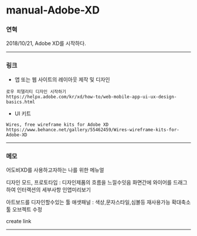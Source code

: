 # manual-Adobe-XD

### 연혁
2018/10/21, Adobe XD를 시작하다. 

<hr/>

### 링크
- 앱 또는 웹 사이트의 레이아웃 제작 및 디자인
```
로우 피델리티 디자인 시작하기
https://helpx.adobe.com/kr/xd/how-to/web-mobile-app-ui-ux-design-basics.html
```

- UI 키트
```
Wires, free wireframe kits for Adobe XD
https://www.behance.net/gallery/55462459/Wires-wireframe-kits-for-Adobe-XD
```
<hr/>

### 메모
어도비XD를 사용하고자하는 나를 위한 메뉴얼

디자인 모드, 
프로토타입 : 디자인제품의 흐름을 느낄수잇음
화면간에 와이어를 드래그하여 인터랙션의 세부사항
인앱미리보기

아트보드를 디자인할수있는 툴
애샛패널 : 색상,문자스타일,심볼등 재사용가능
확대축소 툴
오브젝트 수정

create link

<hr/>
